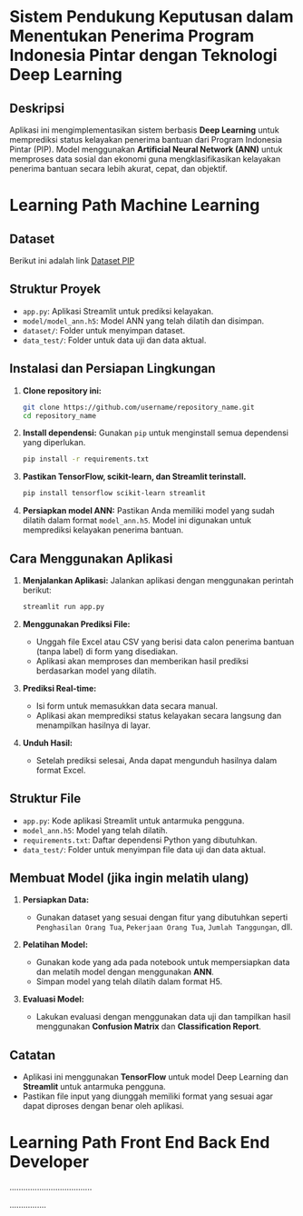 
# **Sistem Pendukung Keputusan dalam Menentukan Penerima Program Indonesia Pintar dengan Teknologi Deep Learning**

## **Deskripsi**
Aplikasi ini mengimplementasikan sistem berbasis **Deep Learning** untuk memprediksi status kelayakan penerima bantuan dari Program Indonesia Pintar (PIP). Model menggunakan **Artificial Neural Network (ANN)** untuk memproses data sosial dan ekonomi guna mengklasifikasikan kelayakan penerima bantuan secara lebih akurat, cepat, dan objektif.

# Learning Path Machine Learning
## **Dataset**
Berikut ini adalah link [Dataset PIP](.............)

## **Struktur Proyek**
- `app.py`: Aplikasi Streamlit untuk prediksi kelayakan.
- `model/model_ann.h5`: Model ANN yang telah dilatih dan disimpan.
- `dataset/`: Folder untuk menyimpan dataset.
- `data_test/`: Folder untuk data uji dan data aktual.

## **Instalasi dan Persiapan Lingkungan**
1. **Clone repository ini:**
   ```bash
   git clone https://github.com/username/repository_name.git
   cd repository_name
   ```

2. **Install dependensi:**
   Gunakan `pip` untuk menginstall semua dependensi yang diperlukan.
   ```bash
   pip install -r requirements.txt
   ```

3. **Pastikan TensorFlow, scikit-learn, dan Streamlit terinstall.**
   ```bash
   pip install tensorflow scikit-learn streamlit
   ```

4. **Persiapkan model ANN:**
   Pastikan Anda memiliki model yang sudah dilatih dalam format `model_ann.h5`. Model ini digunakan untuk memprediksi kelayakan penerima bantuan.

## **Cara Menggunakan Aplikasi**

1. **Menjalankan Aplikasi:**
   Jalankan aplikasi dengan menggunakan perintah berikut:
   ```bash
   streamlit run app.py
   ```

2. **Menggunakan Prediksi File:**
   - Unggah file Excel atau CSV yang berisi data calon penerima bantuan (tanpa label) di form yang disediakan.
   - Aplikasi akan memproses dan memberikan hasil prediksi berdasarkan model yang dilatih.

3. **Prediksi Real-time:**
   - Isi form untuk memasukkan data secara manual.
   - Aplikasi akan memprediksi status kelayakan secara langsung dan menampilkan hasilnya di layar.

4. **Unduh Hasil:**
   - Setelah prediksi selesai, Anda dapat mengunduh hasilnya dalam format Excel.

## **Struktur File**
- `app.py`: Kode aplikasi Streamlit untuk antarmuka pengguna.
- `model_ann.h5`: Model yang telah dilatih.
- `requirements.txt`: Daftar dependensi Python yang dibutuhkan.
- `data_test/`: Folder untuk menyimpan file data uji dan data aktual.

## **Membuat Model (jika ingin melatih ulang)**

1. **Persiapkan Data:**
   - Gunakan dataset yang sesuai dengan fitur yang dibutuhkan seperti `Penghasilan Orang Tua`, `Pekerjaan Orang Tua`, `Jumlah Tanggungan`, dll.

2. **Pelatihan Model:**
   - Gunakan kode yang ada pada notebook untuk mempersiapkan data dan melatih model dengan menggunakan **ANN**.
   - Simpan model yang telah dilatih dalam format H5.

3. **Evaluasi Model:**
   - Lakukan evaluasi dengan menggunakan data uji dan tampilkan hasil menggunakan **Confusion Matrix** dan **Classification Report**.

## **Catatan**
- Aplikasi ini menggunakan **TensorFlow** untuk model Deep Learning dan **Streamlit** untuk antarmuka pengguna.
- Pastikan file input yang diunggah memiliki format yang sesuai agar dapat diproses dengan benar oleh aplikasi.

# Learning Path Front End Back End Developer
....................................

................
